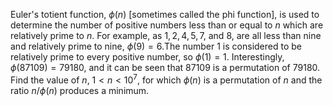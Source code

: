 Euler's totient function, $\phi(n)$ [sometimes called the phi function], is used to determine the number of positive numbers less than or equal to $n$ which are relatively prime to $n$. For example, as $1, 2, 4, 5, 7$, and $8$, are all less than nine and relatively prime to nine, $\phi(9)=6$.The number $1$ is considered to be relatively prime to every positive number, so $\phi(1)=1$. 
Interestingly, $\phi(87109)=79180$, and it can be seen that $87109$ is a permutation of $79180$.
Find the value of $n$, $1 \lt n \lt 10^7$, for which $\phi(n)$ is a permutation of $n$ and the ratio $n/\phi(n)$ produces a minimum.